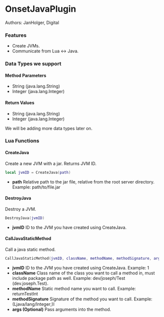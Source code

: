 # OnsetJavaPlugin
Authors: JanHolger, Digital

### Features
* Create JVMs.
* Communicate from Lua <-> Java.

### Data Types we support
#### Method Parameters
* String (java.lang.String)
* Integer (java.lang.Integer)

#### Return Values
* String (java.lang.String)
* Integer (java.lang.Integer)

We will be adding more data types later on.

### Lua Functions
#### CreateJava
Create a new JVM with a jar. Returns JVM ID.
```lua
local jvmID = CreateJava(path)
```
* **path** Relative path to the jar file, relative from the root server directory. Example: path/to/file.jar

#### DestroyJava
Destroy a JVM.
```lua
DestroyJava(jvmID)
```
* **jvmID** ID to the JVM you have created using CreateJava.

#### CallJavaStaticMethod
Call a java static method.
```lua
CallJavaStaticMethod(jvmID, className, methodName, methodSignature, args...)
```
* **jvmID** ID to the JVM you have created using CreateJava. Example: 1
* **className** Class name of the class you want to call a method in, must include package path as well. Example: dev/joseph/Test (dev.joseph.Test).
* **methodName** Static method name you want to call. Example: returnTestInt
* **methodSignature** Signature of the method you want to call. Example: (Ljava/lang/Integer;)I
* **args (Optional)** Pass arguments into the method.


